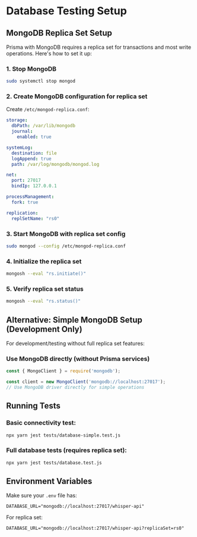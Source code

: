 # Database Testing Setup

## MongoDB Replica Set Setup

Prisma with MongoDB requires a replica set for transactions and most write operations. Here's how to set it up:

### 1. Stop MongoDB
```bash
sudo systemctl stop mongod
```

### 2. Create MongoDB configuration for replica set
Create `/etc/mongod-replica.conf`:
```yaml
storage:
  dbPath: /var/lib/mongodb
  journal:
    enabled: true

systemLog:
  destination: file
  logAppend: true
  path: /var/log/mongodb/mongod.log

net:
  port: 27017
  bindIp: 127.0.0.1

processManagement:
  fork: true

replication:
  replSetName: "rs0"
```

### 3. Start MongoDB with replica set config
```bash
sudo mongod --config /etc/mongod-replica.conf
```

### 4. Initialize the replica set
```bash
mongosh --eval "rs.initiate()"
```

### 5. Verify replica set status
```bash
mongosh --eval "rs.status()"
```

## Alternative: Simple MongoDB Setup (Development Only)

For development/testing without full replica set features:

### Use MongoDB directly (without Prisma services)
```javascript
const { MongoClient } = require('mongodb');

const client = new MongoClient('mongodb://localhost:27017');
// Use MongoDB driver directly for simple operations
```

## Running Tests

### Basic connectivity test:
```bash
npx yarn jest tests/database-simple.test.js
```

### Full database tests (requires replica set):
```bash
npx yarn jest tests/database.test.js
```

## Environment Variables

Make sure your `.env` file has:
```
DATABASE_URL="mongodb://localhost:27017/whisper-api"
```

For replica set:
```
DATABASE_URL="mongodb://localhost:27017/whisper-api?replicaSet=rs0"
```
